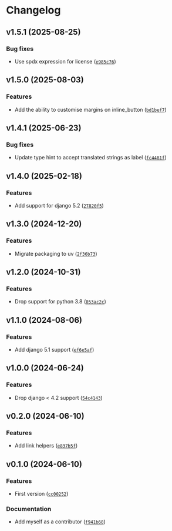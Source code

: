# Changelog

## v1.5.1 (2025-08-25)

### Bug fixes

- Use spdx expression for license ([`e985c76`](https://github.com/browniebroke/django-admin-helpers/commit/e985c76546ec916a23968bac15756dd3b2732806))

## v1.5.0 (2025-08-03)

### Features

- Add the ability to customise margins on inline_button ([`bd1bef7`](https://github.com/browniebroke/django-admin-helpers/commit/bd1bef787a75bd082158bf0bbc6eccd10229bc80))

## v1.4.1 (2025-06-23)

### Bug fixes

- Update type hint to accept translated strings as label ([`fc4481f`](https://github.com/browniebroke/django-admin-helpers/commit/fc4481f3ede72bde3802f916ff3ebc1495425f0a))

## v1.4.0 (2025-02-18)

### Features

- Add support for django 5.2 ([`27820f5`](https://github.com/browniebroke/django-admin-helpers/commit/27820f58c94a0165004adf3f6b2b640ead949f34))

## v1.3.0 (2024-12-20)

### Features

- Migrate packaging to uv ([`2f36b73`](https://github.com/browniebroke/django-admin-helpers/commit/2f36b73fc05c60d8b026e4c86a69633635c74953))

## v1.2.0 (2024-10-31)

### Features

- Drop support for python 3.8 ([`053ac2c`](https://github.com/browniebroke/django-admin-helpers/commit/053ac2cd21d554c8a53c56f09d187d072a82c95a))

## v1.1.0 (2024-08-06)

### Features

- Add django 5.1 support ([`ef6e5af`](https://github.com/browniebroke/django-admin-helpers/commit/ef6e5aff1ccc556bbc1b973aaa7ff37611afe4dd))

## v1.0.0 (2024-06-24)

### Features

- Drop django < 4.2 support ([`54c4143`](https://github.com/browniebroke/django-admin-helpers/commit/54c4143c1e1235446579fcf4751151d3193f1fb5))

## v0.2.0 (2024-06-10)

### Features

- Add link helpers ([`e837b5f`](https://github.com/browniebroke/django-admin-helpers/commit/e837b5f3b6e703f4f01c6c93a0f52030c4301f10))

## v0.1.0 (2024-06-10)

### Features

- First version ([`cc00252`](https://github.com/browniebroke/django-admin-helpers/commit/cc00252709a5ab29455ab5d5b382bc3cbd250b4f))

### Documentation

- Add myself as a contributor ([`f941b68`](https://github.com/browniebroke/django-admin-helpers/commit/f941b68904ec5137c7f68f209408a6bde261116a))
